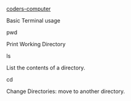 [coders-computer](https://kevpro718.github.io/Learning-Journal/)

Basic Terminal usage

pwd

Print Working Directory 

ls

List the contents of a directory.

cd

Change Directories: move to another directory.


